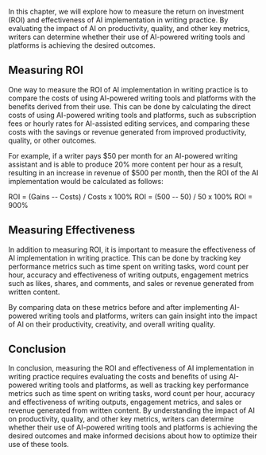
In this chapter, we will explore how to measure the return on investment (ROI) and effectiveness of AI implementation in writing practice. By evaluating the impact of AI on productivity, quality, and other key metrics, writers can determine whether their use of AI-powered writing tools and platforms is achieving the desired outcomes.

Measuring ROI
-------------

One way to measure the ROI of AI implementation in writing practice is to compare the costs of using AI-powered writing tools and platforms with the benefits derived from their use. This can be done by calculating the direct costs of using AI-powered writing tools and platforms, such as subscription fees or hourly rates for AI-assisted editing services, and comparing these costs with the savings or revenue generated from improved productivity, quality, or other outcomes.

For example, if a writer pays $50 per month for an AI-powered writing assistant and is able to produce 20% more content per hour as a result, resulting in an increase in revenue of $500 per month, then the ROI of the AI implementation would be calculated as follows:

ROI = (Gains -- Costs) / Costs x 100% ROI = (500 -- 50) / 50 x 100% ROI = 900%

Measuring Effectiveness
-----------------------

In addition to measuring ROI, it is important to measure the effectiveness of AI implementation in writing practice. This can be done by tracking key performance metrics such as time spent on writing tasks, word count per hour, accuracy and effectiveness of writing outputs, engagement metrics such as likes, shares, and comments, and sales or revenue generated from written content.

By comparing data on these metrics before and after implementing AI-powered writing tools and platforms, writers can gain insight into the impact of AI on their productivity, creativity, and overall writing quality.

Conclusion
----------

In conclusion, measuring the ROI and effectiveness of AI implementation in writing practice requires evaluating the costs and benefits of using AI-powered writing tools and platforms, as well as tracking key performance metrics such as time spent on writing tasks, word count per hour, accuracy and effectiveness of writing outputs, engagement metrics, and sales or revenue generated from written content. By understanding the impact of AI on productivity, quality, and other key metrics, writers can determine whether their use of AI-powered writing tools and platforms is achieving the desired outcomes and make informed decisions about how to optimize their use of these tools.
